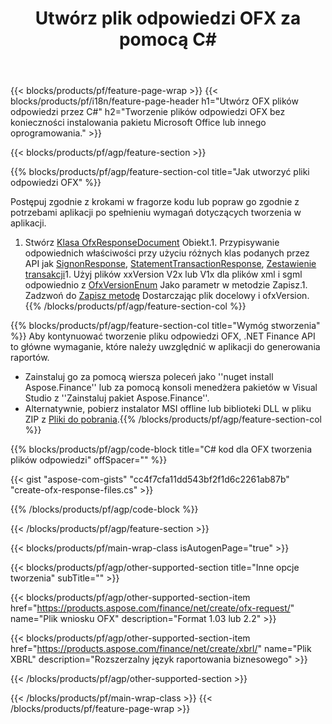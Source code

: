 ﻿---
title: Utwórz plik odpowiedzi OFX za pomocą C#
description: Przykładowy kod do tworzenia pliku odpowiedzi OFX. Użyj kodu przykładowego API dla generowania plików odpowiedzi wsadowych OFX w aplikacjach opartych na .NET. 
url: /pl/net/create/ofx-response/
family: finance
platformtag: net
feature: create
informat: OFX Response
outformat: 
otherformats: OFX Response
---
{{< blocks/products/pf/feature-page-wrap >}}
{{< blocks/products/pf/i18n/feature-page-header h1="Utwórz OFX plików odpowiedzi przez C#" h2="Tworzenie plików odpowiedzi OFX bez konieczności instalowania pakietu Microsoft Office lub innego oprogramowania." >}}

{{< blocks/products/pf/agp/feature-section >}}

{{% blocks/products/pf/agp/feature-section-col title="Jak utworzyć pliki odpowiedzi OFX" %}}

Postępuj zgodnie z krokami w fragorze kodu lub popraw go zgodnie z potrzebami aplikacji po spełnieniu wymagań dotyczących tworzenia w aplikacji.

1. Stwórz [Klasa OfxResponseDocument](https://apireference.aspose.com/finance/net/aspose.finance.ofx/ofxresponsedocument) Obiekt.1. Przypisywanie odpowiednich właściwości przy użyciu różnych klas podanych przez API jak [SignonResponse](https://apireference.aspose.com/finance/net/aspose.finance.ofx.signon/signonresponse),  [StatementTransactionResponse](https://apireference.aspose.com/finance/net/aspose.finance.ofx.bank/statementtransactionresponse), [Zestawienie transakcji](https://apireference.aspose.com/finance/net/aspose.finance.ofx/statementtransaction)1. Użyj plików xxVersion V2x lub V1x dla plików xml i sgml odpowiednio z [OfxVersionEnum](https://apireference.aspose.com/finance/net/aspose.finance.ofx/ofxversionenum) Jako parametr w metodzie Zapisz.1. Zadzwoń do [Zapisz metodę](https://apireference.aspose.com/finance/net/aspose.finance.ofx/ofxresponsedocument/methods/save) Dostarczając plik docelowy i ofxVersion.
{{% /blocks/products/pf/agp/feature-section-col %}}

{{% blocks/products/pf/agp/feature-section-col title="Wymóg stworzenia" %}}
Aby kontynuować tworzenie pliku odpowiedzi OFX, .NET Finance API to główne wymaganie, które należy uwzględnić w aplikacji do generowania raportów. 
- Zainstaluj go za pomocą wiersza poleceń jako ''nuget install Aspose.Finance'' lub za pomocą konsoli menedżera pakietów w Visual Studio z ''Zainstaluj pakiet Aspose.Finance''.
- Alternatywnie, pobierz instalator MSI offline lub biblioteki DLL w pliku ZIP z [Pliki do pobrania](https://downloads.aspose.com/finance/net).{{% /blocks/products/pf/agp/feature-section-col %}}

{{% blocks/products/pf/agp/code-block title="C# kod dla OFX tworzenia plików odpowiedzi" offSpacer="" %}}

{{< gist "aspose-com-gists" "cc4f7cfa11dd543bf2f1d6c2261ab87b" "create-ofx-response-files.cs" >}}

{{% /blocks/products/pf/agp/code-block %}}

{{< /blocks/products/pf/agp/feature-section >}}

{{< blocks/products/pf/main-wrap-class isAutogenPage="true" >}}

{{< blocks/products/pf/agp/other-supported-section title="Inne opcje tworzenia" subTitle="" >}}

{{< blocks/products/pf/agp/other-supported-section-item href="https://products.aspose.com/finance/net/create/ofx-request/" name="Plik wniosku OFX" description="Format 1.03 lub 2.2" >}}

{{< blocks/products/pf/agp/other-supported-section-item href="https://products.aspose.com/finance/net/create/xbrl/" name="Plik XBRL" description="Rozszerzalny język raportowania biznesowego" >}}

{{< /blocks/products/pf/agp/other-supported-section >}}

{{< /blocks/products/pf/main-wrap-class >}}
{{< /blocks/products/pf/feature-page-wrap >}}